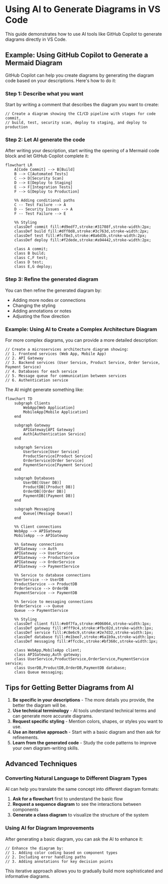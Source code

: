 # Using AI to Generate Diagrams in VS Code

This guide demonstrates how to use AI tools like GitHub Copilot to generate diagrams directly in VS Code.

## Example: Using GitHub Copilot to Generate a Mermaid Diagram

GitHub Copilot can help you create diagrams by generating the diagram code based on your descriptions. Here's how to do it:

### Step 1: Describe what you want

Start by writing a comment that describes the diagram you want to create:

```
// Create a diagram showing the CI/CD pipeline with stages for code commit, 
// build, test, security scan, deploy to staging, and deploy to production
```

### Step 2: Let AI generate the code

After writing your description, start writing the opening of a Mermaid code block and let GitHub Copilot complete it:

```mermaid
flowchart LR
    A[Code Commit] --> B[Build]
    B --> C[Automated Tests]
    C --> D[Security Scan]
    D --> E[Deploy to Staging]
    E --> F[Integration Tests]
    F --> G[Deploy to Production]
    
    %% Adding conditional paths
    C -- Test Failure --> A
    D -- Security Issues --> A
    F -- Test Failure --> E
    
    %% Styling
    classDef commit fill:#d9edf7,stroke:#31708f,stroke-width:2px;
    classDef build fill:#dff0d8,stroke:#3c763d,stroke-width:2px;
    classDef test fill:#fcf8e3,stroke:#8a6d3b,stroke-width:2px;
    classDef deploy fill:#f2dede,stroke:#a94442,stroke-width:2px;
    
    class A commit;
    class B build;
    class C,F test;
    class D test;
    class E,G deploy;
```

### Step 3: Refine the generated diagram

You can then refine the generated diagram by:
- Adding more nodes or connections
- Changing the styling
- Adding annotations or notes
- Adjusting the flow direction

### Example: Using AI to Create a Complex Architecture Diagram

For more complex diagrams, you can provide a more detailed description:

```
// Create a microservices architecture diagram showing:
// 1. Frontend services (Web App, Mobile App)
// 2. API Gateway
// 3. Backend services (User Service, Product Service, Order Service, Payment Service)
// 4. Databases for each service
// 5. Message queue for communication between services
// 6. Authentication service
```

The AI might generate something like:

```mermaid
flowchart TD
    subgraph Clients
        WebApp[Web Application]
        MobileApp[Mobile Application]
    end
    
    subgraph Gateway
        APIGateway[API Gateway]
        Auth[Authentication Service]
    end
    
    subgraph Services
        UserService[User Service]
        ProductService[Product Service]
        OrderService[Order Service]
        PaymentService[Payment Service]
    end
    
    subgraph Databases
        UserDB[(User DB)]
        ProductDB[(Product DB)]
        OrderDB[(Order DB)]
        PaymentDB[(Payment DB)]
    end
    
    subgraph Messaging
        Queue[(Message Queue)]
    end
    
    %% Client connections
    WebApp --> APIGateway
    MobileApp --> APIGateway
    
    %% Gateway connections
    APIGateway --> Auth
    APIGateway --> UserService
    APIGateway --> ProductService
    APIGateway --> OrderService
    APIGateway --> PaymentService
    
    %% Service to database connections
    UserService --> UserDB
    ProductService --> ProductDB
    OrderService --> OrderDB
    PaymentService --> PaymentDB
    
    %% Service to messaging connections
    OrderService --> Queue
    Queue --> PaymentService
    
    %% Styling
    classDef client fill:#e0f7fa,stroke:#006064,stroke-width:1px;
    classDef gateway fill:#fff9c4,stroke:#fbc02d,stroke-width:1px;
    classDef service fill:#c8e6c9,stroke:#2e7d32,stroke-width:1px;
    classDef database fill:#e1bee7,stroke:#6a1b9a,stroke-width:1px;
    classDef messaging fill:#ffccbc,stroke:#bf360c,stroke-width:1px;
    
    class WebApp,MobileApp client;
    class APIGateway,Auth gateway;
    class UserService,ProductService,OrderService,PaymentService service;
    class UserDB,ProductDB,OrderDB,PaymentDB database;
    class Queue messaging;
```

## Tips for Getting Better Diagrams from AI

1. **Be specific in your descriptions** - The more details you provide, the better the diagram will be.
2. **Use technical terminology** - AI tools understand technical terms and can generate more accurate diagrams.
3. **Request specific styling** - Mention colors, shapes, or styles you want to use.
4. **Use an iterative approach** - Start with a basic diagram and then ask for refinements.
5. **Learn from the generated code** - Study the code patterns to improve your own diagram-writing skills.

## Advanced Techniques

### Converting Natural Language to Different Diagram Types

AI can help you translate the same concept into different diagram formats:

1. **Ask for a flowchart** first to understand the basic flow
2. **Request a sequence diagram** to see the interactions between components
3. **Generate a class diagram** to visualize the structure of the system

### Using AI for Diagram Improvements

After generating a basic diagram, you can ask the AI to enhance it:

```
// Enhance the diagram by:
// 1. Adding color coding based on component types
// 2. Including error handling paths
// 3. Adding annotations for key decision points
```

This iterative approach allows you to gradually build more sophisticated and informative diagrams.

